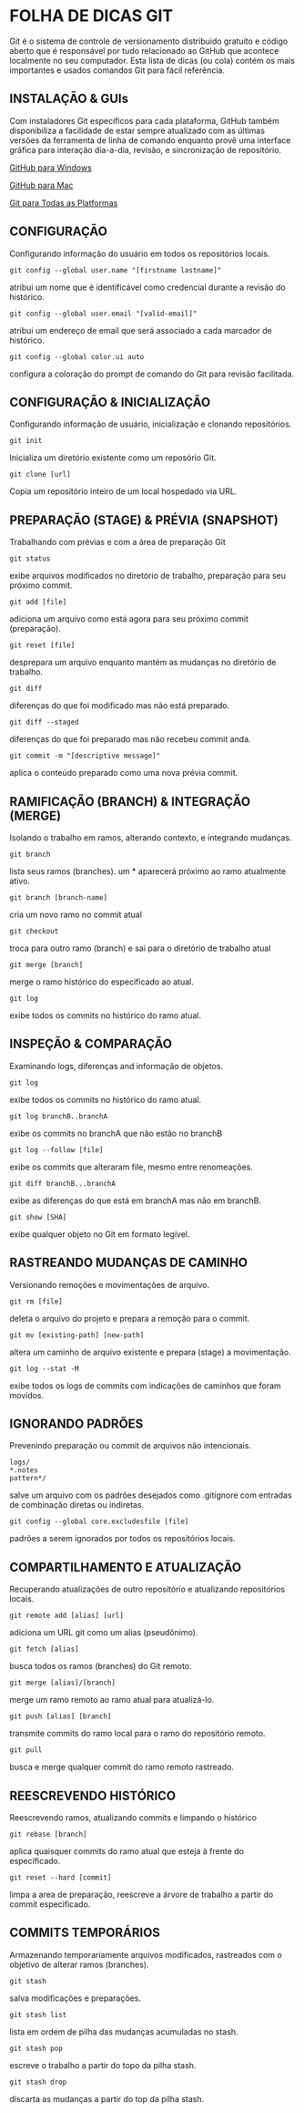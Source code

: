 # FOLHA DE DICAS GIT

Git é o sistema de controle de versionamento distribuido gratuíto e código aberto que é responsável por tudo relacionado ao GitHub que acontece localmente no seu computador. Esta lista de dicas (ou cola) contém os mais importantes e usados comandos Git para fácil referência.

## INSTALAÇÃO & GUIs

Com instaladores Git específicos para cada plataforma, GitHub também disponibiliza a facilidade de estar sempre atualizado com as últimas versões da ferramenta de linha de comando enquanto provê uma interface gráfica para interação dia-a-dia, revisão, e sincronização de repositório.

[GitHub para Windows](https://windows.github.com)

[GitHub para Mac](https://mac.github.com)

[Git para Todas as Platformas](http://git-scm.com)

## CONFIGURAÇÃO

Configurando informação do usuário em todos os repositórios locais.

```
git config --global user.name "[firstname lastname]"
```
atribui um nome que é identificável como credencial durante a revisão do histórico.

```
git config --global user.email "[valid-email]"
```
atribui um endereço de email que será associado a cada marcador de histórico.

```
git config --global color.ui auto
```
configura a coloração do prompt de comando do Git para revisão facilitada.


## CONFIGURAÇÃO & INICIALIZAÇÃO

Configurando informação de usuário, inicialização e clonando repositórios.

```
git init
```
Inicializa um diretório existente como um reposório Git.

```
git clone [url]
```
Copia um repositório inteiro de um local hospedado via URL.


## PREPARAÇÃO (STAGE) & PRÉVIA (SNAPSHOT)

Trabalhando com prévias e com a área de preparação Git

```
git status
```
exibe arquivos modificados no diretório de trabalho, preparação para seu próximo commit.

```
git add [file]
```
adiciona um arquivo como está agora para seu próximo commit (preparação).

```
git reset [file]
```
desprepara um arquivo enquanto mantém as mudanças no diretório de trabalho.

```
git diff
```
diferenças do que foi modificado mas não está preparado.

```
git diff --staged
```
diferenças do que foi preparado mas não recebeu commit anda.

```
git commit -m "[descriptive message]"
```
aplica o conteúdo preparado como uma nova prévia commit.


## RAMIFICAÇÃO (BRANCH) & INTEGRAÇÃO (MERGE)

Isolando o trabalho em ramos, alterando contexto, e integrando mudanças.

```
git branch
```
lista seus ramos (branches). um * aparecerá próximo ao ramo atualmente ativo.

```
git branch [branch-name]
```
cria um novo ramo no commit atual

```
git checkout
```
troca para outro ramo (branch) e sai para o diretório de trabalho atual

```
git merge [branch]
```
merge o ramo histórico do especificado ao atual.

```
git log
```
exibe todos os commits no histórico do ramo atual.


## INSPEÇÃO & COMPARAÇÃO

Examinando logs, diferenças and informação de objetos.

```
git log
```
exibe todos os commits no histórico do ramo atual.

```
git log branchB..branchA
```
exibe os commits no branchA que não estão no branchB

```
git log --follow [file]
```
exibe os commits que alteraram file, mesmo entre renomeações.

```
git diff branchB...branchA
```
exibe as diferenças do que está em branchA mas não em branchB.

```
git show [SHA]
```
exibe qualquer objeto no Git em formato legível.


## RASTREANDO MUDANÇAS DE CAMINHO

Versionando remoções e movimentações de arquivo.

```
git rm [file]
```
deleta o arquivo do projeto e prepara a remoção para o commit.

```
git mv [existing-path] [new-path]
```
altera um caminho de arquivo existente e prepara (stage) a movimentação.

```
git log --stat -M
```
exibe todos os logs de commits com indicações de caminhos que foram movidos.


## IGNORANDO PADRÕES

Prevenindo preparação ou commit de arquivos não intencionais.

```
logs/
*.notes
pattern*/
```
salve um arquivo com os padrões desejados como .gitignore com entradas de combinação diretas ou indiretas.

```
git config --global core.excludesfile [file]
```
padrões a serem ignorados por todos os repositórios locais.


## COMPARTILHAMENTO E ATUALIZAÇÃO

Recuperando atualizações de outro repositório e atualizando repositórios locais.

```
git remote add [alias] [url]
```
adiciona um URL git como um alias (pseudônimo).

```
git fetch [alias]
```
busca todos os ramos (branches) do Git remoto.

```
git merge [alias]/[branch]
```
merge um ramo remoto ao ramo atual para atualizá-lo.

```
git push [alias] [branch]
```
transmite commits do ramo local para o ramo do repositório remoto.

```
git pull
```
busca e merge qualquer commit do ramo remoto rastreado.


## REESCREVENDO HISTÓRICO

Reescrevendo ramos, atualizando commits e limpando o histórico

```
git rebase [branch]
```
aplica quaisquer commits do ramo atual que esteja à frente do especificado.

```
git reset --hard [commit]
```
limpa a area de preparação, reescreve a árvore de trabalho a partir do commit especificado.


## COMMITS TEMPORÁRIOS

Armazenando temporariamente arquivos modificados, rastreados com o objetivo de alterar ramos (branches).

```
git stash
```
salva modificações e preparações.

```
git stash list
```
lista em ordem de pilha das mudanças acumuladas no stash.

```
git stash pop
```
escreve o trabalho a partir do topo da pilha stash.

```
git stash drop
```
discarta as mudanças a partir do top da pilha stash.
